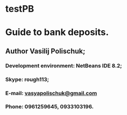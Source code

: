 # testPB
# Guide to bank deposits.

## Author <span>Vasilij Polischuk;</span>

### Development environment: <span>NetBeans IDE 8.2;</span>

### Skype: <span>rough113;</span>
### E-mail: vasyapolischuk@gmail.com
### Phone: <span> 0961259645, 0933103196.</span>
